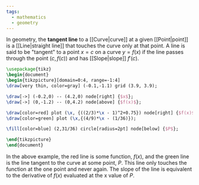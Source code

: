 ```yaml
---
tags:
  - mathematics
  - geometry
---
```

In geometry, the **tangent line** to a [[Curve|curve]] at a given [[Point|point]] is a [[Line|straight line]] that touches the curve only at that point. A line is said to be "tangent" to a point $x=c$ on a curve $y=f(x)$ if the line passes through the point $(c,f(c))$ and has [[Slope|slope]] $f'(c)$. 
```tikz
\usepackage{tikz}
\begin{document}
\begin{tikzpicture}[domain=0:4, range=-1:4]
\draw[very thin, color=gray] (-0.1,-1.1) grid (3.9, 3.9);

\draw[->] (-0.2,0) -- (4.2,0) node[right] {$x$};
\draw[->] (0,-1.2) -- (0,4.2) node[above] {$f(x)$};

\draw[color=red] plot (\x, {((2/3)*\x - 1)^2+0.75}) node[right] {$f(x)$};
\draw[color=green] plot (\x,{(4/9)*\x - (1/36)});

\fill[color=blue] (2,31/36) circle[radius=2pt] node[below] {$P$};

\end{tikzpicture}
\end{document}
```
In the above example, the red line is some function, $f(x)$,  and the green line is the line tangent to the curve at some point, $P$.  This line only touches the function at the one point and never again. The slope of the line is equivalent to the derivative of $f(x)$ evaluated at the x value of $P$.
